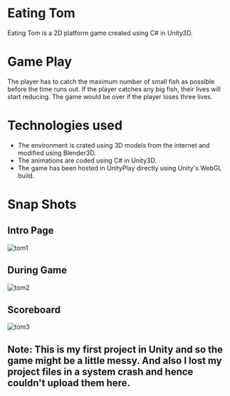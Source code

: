 # Eating Tom
Eating Tom is a 2D platform game created using C# in Unity3D.

# Game Play
The player has to catch the maximum number of small fish as possible before the time runs out. If the player catches any big fish, their lives will start reducing. The game would be over if the player loses three lives.

# Technologies used
 * The environment is crated using 3D models from the internet and modified using Blender3D. 
 * The animations are coded using C# in Unity3D.
 * The game has been hosted in UnityPlay directly using Unity's WebGL build.

# Snap Shots

## Intro Page
![tom1](https://user-images.githubusercontent.com/99459415/184808557-c66fb9bf-9365-49a4-8e92-c0f9236fcdad.jpg)

## During Game
![tom2](https://user-images.githubusercontent.com/99459415/184809257-c4160319-0a38-40a7-813a-5e51048fc023.jpg)

## Scoreboard
![tom3](https://user-images.githubusercontent.com/99459415/184809264-8bc663cb-0c64-4160-b08c-ad6f91f72af1.jpg)

## Note: This is my first project in Unity and so the game might be a little messy. And also I lost my project files in a system crash and hence couldn't upload them here. 
